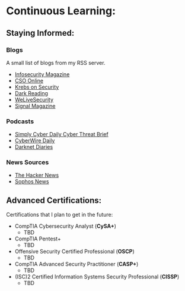# **Continuous Learning:**

## Staying Informed:
### Blogs
A small list of blogs from my RSS server.
- [Infosecurity Magazine](https://www.infosecurity-magazine.com/)
- [CSO Online](https://www.csoonline.com/)
- [Krebs on Security](http://krebsonsecurity.com/)
- [Dark Reading](http://www.darkreading.com/)
- [WeLiveSecurity](https://www.welivesecurity.com/)
- [Signal Magazine](https://www.afcea.org/signal-media#)

### Podcasts
- [Simply Cyber Daily Cyber Threat Brief](https://www.simplycyber.io/podcast)
- [CyberWire Daily](https://thecyberwire.com/podcasts/daily-podcast)
- [Darknet Diaries](https://darknetdiaries.com/)

### News Sources
- [The Hacker News](https://thehackernews.com/)
- [Sophos News](https://nakedsecurity.sophos.com/)

## Advanced Certifications:
Certifications that I plan to get in the future:
- CompTIA Cybersecurity Analyst (**CySA+**)
    - TBD
- CompTIA Pentest+
    - TBD
- Offensive Security Certified Professional (**OSCP**)
    - TBD
- CompTIA Advanced Security Practitioner (**CASP+**)
    - TBD
- (ISC)2 Certified Information Systems Security Professional (**CISSP**)
    - TBD
